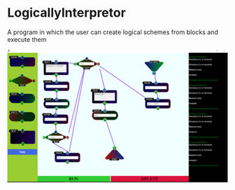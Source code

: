 # LogicallyInterpretor
A program in which the user can create logical schemes from blocks and execute them

![Executie](Executie.png)
